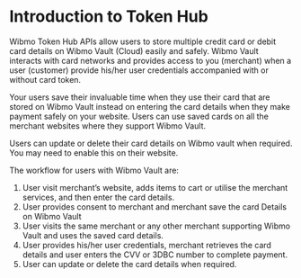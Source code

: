 # Introduction to Token Hub

Wibmo Token Hub APIs allow users to store multiple credit card or debit card details on Wibmo Vault (Cloud) easily and safely. Wibmo Vault interacts with card networks and provides access to you (merchant) when a user (customer) provide his/her user credentials accompanied with or without card token.

Your users save their invaluable time when they use their card that are stored on Wibmo Vault instead on entering the card details when they make payment safely on your website. Users can use saved cards on all the merchant websites where they support Wibmo Vault.

Users can update or delete their card details on Wibmo vault when required. You may need to enable this on their website.

The workflow for users with Wibmo Vault are:

1. User visit merchant’s website, adds items to cart or utilise the merchant services, and then enter the card details.
2. User provides consent to merchant and merchant save the card Details on Wibmo Vault
3. User visits the same merchant or any other merchant supporting Wibmo Vault and uses the saved card details.
4. User provides his/her user credentials, merchant retrieves the card details and user enters the CVV or 3DBC number to complete payment.
5. User can update or delete the card details when required.
